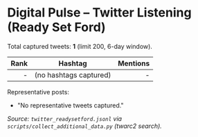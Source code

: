 # Digital Pulse – Twitter Listening (Ready Set Ford)

Total captured tweets: **1** (limit 200, 6-day window).

| Rank | Hashtag | Mentions |
| ---: | --- | ---: |
| - | (no hashtags captured) | - |

Representative posts:
- "No representative tweets captured."

*Source: `twitter_readysetford.jsonl` via `scripts/collect_additional_data.py` (twarc2 search).* 
